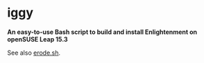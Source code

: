 # iggy


**An easy-to-use Bash script to build and install Enlightenment on openSUSE Leap 15.3**

See also [erode.sh](https://github.com/sensamillion/erode).
